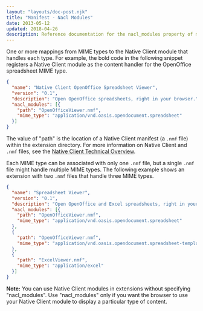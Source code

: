 ```yaml
---
layout: "layouts/doc-post.njk"
title: "Manifest - Nacl Modules"
date: 2013-05-12
updated: 2018-04-26
description: Reference documentation for the nacl_modules property of manifest.json.
---
```


One or more mappings from MIME types to the Native Client module that handles each type. For
example, the bold code in the following snippet registers a Native Client module as the content
handler for the OpenOffice spreadsheet MIME type.

```json
{
  "name": "Native Client OpenOffice Spreadsheet Viewer",
  "version": "0.1",
  "description": "Open OpenOffice spreadsheets, right in your browser.",
  "nacl_modules": [{
    "path": "OpenOfficeViewer.nmf",
    "mime_type": "application/vnd.oasis.opendocument.spreadsheet"
  }]
}
```

The value of "path" is the location of a Native Client manifest (a `.nmf` file) within the extension
directory. For more information on Native Client and `.nmf` files, see the [Native Client Technical
Overview][1].

Each MIME type can be associated with only one `.nmf` file, but a single `.nmf` file might handle
multiple MIME types. The following example shows an extension with two `.nmf` files that handle
three MIME types.

```json
{
  "name": "Spreadsheet Viewer",
  "version": "0.1",
  "description": "Open OpenOffice and Excel spreadsheets, right in your browser.",
  "nacl_modules": [{
    "path": "OpenOfficeViewer.nmf",
    "mime_type": "application/vnd.oasis.opendocument.spreadsheet"
  },
  {
    "path": "OpenOfficeViewer.nmf",
    "mime_type": "application/vnd.oasis.opendocument.spreadsheet-template"
  },
  {
    "path": "ExcelViewer.nmf",
    "mime_type": "application/excel"
  }]
}
```

<div class="aside aside--note"><strong>Note:</strong> You can use Native Client modules in extensions without specifying "nacl_modules". Use "nacl_modules" only if you want the browser to use your Native Client module to display a particular type of content.</div>

[1]: /docs/native-client/overview?csw=1
